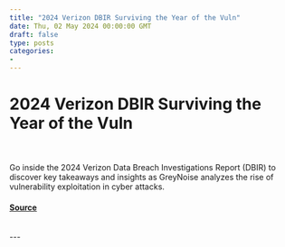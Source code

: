 ```yaml
---
title: "2024 Verizon DBIR Surviving the Year of the Vuln"
date: Thu, 02 May 2024 00:00:00 GMT
draft: false
type: posts
categories: 
- 
---
```

# 2024 Verizon DBIR Surviving the Year of the Vuln

<br/>

<br/>
Go inside the 2024 Verizon Data Breach Investigations Report (DBIR) to discover key takeaways and insights as GreyNoise analyzes the rise of vulnerability exploitation in cyber attacks.

#### [Source](https://www.greynoise.io/blog/2024-verizon-dbir-surviving-the-year-of-the-vuln)

<br/>
---

